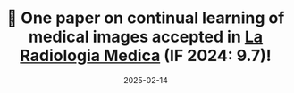 ---
title: >-
    📄 One paper on continual learning of medical images accepted in <a href="https://link.springer.com/journal/11547" target="_blank">La Radiologia Medica</a> (IF 2024: 9.7)!
date: 2025-02-14
---